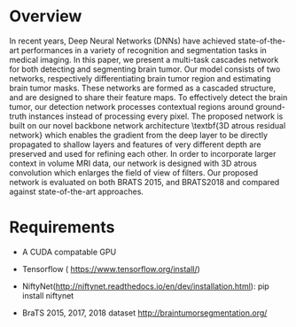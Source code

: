 # Overview
In recent years, Deep Neural Networks (DNNs) have achieved state-of-the-art performances in a variety of recognition and segmentation tasks in medical imaging. In this paper, we present a multi-task cascades network for both detecting and segmenting brain tumor. Our model consists of two networks, respectively differentiating brain tumor region and estimating brain tumor masks. These networks are formed as a cascaded structure, and are designed to share their feature maps. To effectively detect the brain tumor, our detection network processes contextual regions around ground-truth instances instead of processing every pixel. The proposed network is built on our novel backbone network architecture \textbf{3D atrous residual network}  which enables the gradient from the deep layer to be directly propagated to shallow layers and features of very different depth are preserved and used for refining each other. In order to incorporate larger context in volume MRI data, our network is designed with 3D atrous convolution which enlarges the field of view of filters. Our proposed network is evaluated on both BRATS 2015,  and BRATS2018 and compared against state-of-the-art approaches.

# Requirements
- A CUDA compatable GPU

- Tensorflow ( https://www.tensorflow.org/install/)

- NiftyNet(http://niftynet.readthedocs.io/en/dev/installation.html): pip install niftynet


- BraTS 2015, 2017, 2018 dataset http://braintumorsegmentation.org/
